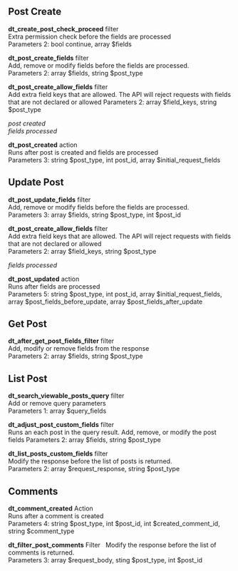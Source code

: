 ## Post Create

**dt_create_post_check_proceed** filter  
Extra permission check before the fields are processed  
Parameters 2: bool continue, array $fields


**dt_post_create_fields** filter  
Add, remove or modify fields before the fields are processed.  
Parameters 2: array $fields, string $post_type


**dt_post_create_allow_fields** filter  
Add extra field keys that are allowed. The API will reject requests with fields that are not declared or allowed
Parameters 2: array $field_keys, string $post_type

*post created*  
*fields processed*

**dt_post_created** action  
Runs after post is created and fields are processed  
Parameters 3: string $post_type, int post_id, array $initial_request_fields

## Update Post

**dt_post_update_fields**  filter  
Add, remove or modify fields before the fields are processed.  
Parameters 3: array $fields, string $post_type, int $post_id

**dt_post_create_allow_fields** filter  
Add extra field keys that are allowed. The API will reject requests with fields that are not declared or allowed  
Parameters 2: array $field_keys, string $post_type

*fields processed*

**dt_post_updated** action  
Runs after fields are processed  
Parameters 5: string $post_type, int post_id, array $initial_request_fields, array $post_fields_before_update, array $post_fields_after_update

## Get Post


**dt_after_get_post_fields_filter** filter  
Add, modify or remove fields from the response  
Parameters 2: array $fields, string $post_type

## List Post
**dt_search_viewable_posts_query** filter  
Add or remove query parameters  
Parameters 1: array $query_fields

**dt_adjust_post_custom_fields**  filter  
Runs an each post in the query result. Add, remove, or modify the post fields 
Parameters 2: array $fields, string $post_type

**dt_list_posts_custom_fields**  filter  
Modify the response before the list of posts is returned.  
Parameters 2: array $request_response, string $post_type


## Comments 
**dt_comment_created**  Action  
Runs after a comment is created  
Parameters 4: string $post_type, int $post_id, int $created_comment_id, string $comment_type

**dt_filter_post_comments**  Filter  
Modify the response before the list of comments is returned.  
Parameters 3: array $request_body, sting $post_type, int $post_id

